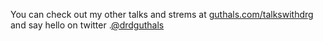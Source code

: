 You can check out my other talks and strems at [guthals.com/talkswithdrg](https://guthals.com/talkswithdrg) and say hello on twitter .[@drdguthals](https://twitter.com/drgguthals)
